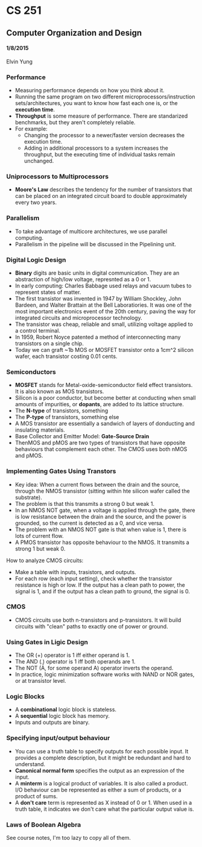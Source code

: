# CS 251
## Computer Organization and Design
#### 1/8/2015
Elvin Yung

### Performance
* Measuring performance depends on how you think about it.
* Running the same program on two different microprocessors/instruction sets/architectures, you want to know how fast each one is, or the **execution time**.
* **Throughput** is some measure of performance. There are standarized benchmarks, but they aren't completely reliable.
* For example:
	* Changing the processor to a newer/faster version decreases the execution time.
	* Adding in additional processors to a system increases the throughput, but the executing time of individual tasks remain unchanged.

### Uniprocessors to Multiprocessors
* **Moore's Law** describes the tendency for the number of transistors that can be placed on an integrated circuit board to double approximately every two years.

### Parallelism
* To take advantage of multicore architectures, we use parallel computing. 
* Parallelism in the pipeline will be discussed in the Pipelining unit.

### Digital Logic Design
* **Binary** digits are basic units in digital communication. They are an abstraction of high/low voltage, represnted as a 0 or 1.
* In early computing: Charles Babbage used relays and vacuum tubes to represent states of matter.
* The first transistor was invented in 1947 by William Shockley, John Bardeen, and Walter Brattain at the Bell Laboratiories. It was one of the most important electronics event of the 20th century, paving the way for integrated circuits and microprocessor technology.
* The transistor was cheap, reliable and small, utilizing voltage applied to a control terminal.
* In 1959, Robert Noyce patented a method of interconnecting many transistors on a single chip. 
* Today we can graft ~1b MOS or MOSFET transistor onto a 1cm^2 silicon wafer, each transistor costing 0.01 cents.

### Semiconductors
* **MOSFET** stands for Metal-oxide-semiconductor field effect transistors. It is also known as MOS transistors.
* Silicon is a poor conductor, but become better at conducting when small amounts of impurities, or **dopants**, are added to its lattice structure.
* The **N-type** of transistors, something
* The **P-type** of transistors, something else
* A MOS transistor are essentially a sandwich of layers of donducting and insulating materials.
* Base Collector and Emitter Model: **Gate-Source Drain**
* ThenMOS and pMOS are two types of transistors that have opposite behaviours that complement each other. The CMOS uses both nMOS and pMOS.

### Implementing Gates Using Transtors
* Key idea: When a current flows between the drain and the source, through the NMOS transistor (sitting within hte silicon wafer called the substrate).
* The problem is that this transmits a strong 0 but weak 1.
* In an NMOS NOT gate, when a voltage is applied through the gate, there is low resistance between the drain and the source, and the power is grounded, so the current is detected as a 0, and vice versa.
* The problem with an NMOS NOT gate is that when value is 1, there is lots of current flow.
* A PMOS transistor has opposite behaviour to the NMOS. It transmits a strong 1 but weak 0.

How to analyze CMOS circuits:
* Make a table with inputs, trasistors, and outputs. 
* For each row (each input setting), check whether the transistor resistance is high or low. If the output has a clean path to power, the signal is 1, and if the output has a clean path to ground, the signal is 0.

### CMOS
* CMOS circuits use both n-transistors and p-transistors. It will build circuits with "clean" paths to exactly one of power or ground.

### Using Gates in Ligic Design
* The OR (+) operator is 1 iff either operand is 1.
* The AND (.) operator is 1 iff both operands are 1.
* The NOT (Ā, for some operand A) operator inverts the operand.
* In practice, logic minimization software works with NAND or NOR gates, or at transistor level.

### Logic Blocks
* A **combinational** logic block is stateless.
* A **sequential** logic block has memory.
* Inputs and outputs are binary.

### Specifying input/output behaviour
* You can use a truth table to specify outputs for each possible input. It provides a complete description, but it might be redundant and hard to understand.
* **Canonical normal form** specifies the output as an expression of the input.
* A **minterm** is a logical product of variables. It is also called a product. I/O behaviour can be represented as either a sum of products, or a product of sums.
* A **don't care** term is represented as X instead of 0 or 1. When used in a truth table, it indicates we don't care what the particular output value is.

### Laws of Boolean Algebra
See course notes, I'm too lazy to copy all of them.
